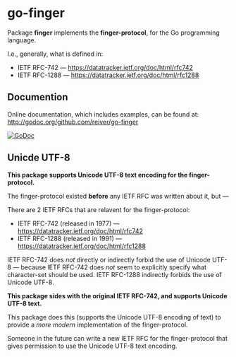 # go-finger

Package **finger** implements the **finger-protocol**, for the Go programming language.

I.e., generally, what is defined in:

* IETF RFC-742 — https://datatracker.ietf.org/doc/html/rfc742
* IETF RFC-1288 — https://datatracker.ietf.org/doc/html/rfc1288

## Documention

Online documentation, which includes examples, can be found at: http://godoc.org/github.com/reiver/go-finger

[![GoDoc](https://godoc.org/github.com/reiver/go-finger?status.svg)](https://godoc.org/github.com/reiver/go-finger)

## Unicde UTF-8

**This package supports Unicode UTF-8 text encoding for the finger-protocol.**

The finger-protocol existed **before** any IETF RFC was written about it, but —

There are 2 IETF RFCs that are relavent for the finger-protocol:

* IETF RFC-742 (released in 1977) — https://datatracker.ietf.org/doc/html/rfc742
* IETF RFC-1288 (released in 1991) — https://datatracker.ietf.org/doc/html/rfc1288

IETF RFC-742 does _not_ directly or indirectly forbid the use of Unicode UTF-8 — because IETF RFC-742 does _not_ seem to explicitly specify what character-set should be used.
IETF RFC-1288 indirectly forbids the use of Unicode UTF-8.

**This package sides with the original IETF RFC-742, and supports Unicode UTF-8 text.**

This package does this (supports the Unicode UTF-8 encoding of text) to provide a _more modern_ implementation of the finger-protocol.

Someone in the future can write a new IETF RFC for the finger-protocol that gives permission to use the Unicode UTF-8 text encoding.
